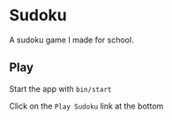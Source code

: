 # Sudoku

A sudoku game I made for school.

## Play

Start the app with `bin/start`

Click on the `Play Sudoku` link at the bottom

